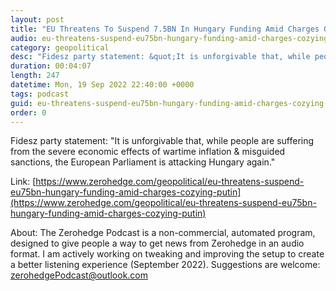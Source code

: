 ```yaml
---
layout: post
title: "EU Threatens To Suspend 7.5BN In Hungary Funding Amid Charges Of 'Cozying Up' To Putin"
audio: eu-threatens-suspend-eu75bn-hungary-funding-amid-charges-cozying-putin-0
category: geopolitical
desc: "Fidesz party statement: &quot;It is unforgivable that, while people are suffering from the severe economic effects of wartime inflation &amp; misguided sanctions, the European Parliament is attacking Hungary again.&quot; "
duration: 00:04:07
length: 247
datetime: Mon, 19 Sep 2022 22:40:00 +0000
tags: podcast
guid: eu-threatens-suspend-eu75bn-hungary-funding-amid-charges-cozying-putin-0
order: 0
---
```

Fidesz party statement: &quot;It is unforgivable that, while people are suffering from the severe economic effects of wartime inflation &amp; misguided sanctions, the European Parliament is attacking Hungary again.&quot; 

Link: [https://www.zerohedge.com/geopolitical/eu-threatens-suspend-eu75bn-hungary-funding-amid-charges-cozying-putin](https://www.zerohedge.com/geopolitical/eu-threatens-suspend-eu75bn-hungary-funding-amid-charges-cozying-putin)

About: The Zerohedge Podcast is a non-commercial, automated program, designed to give people a way to get news from Zerohedge in an audio format.  I am actively working on tweaking and improving the setup to create a better listening experience (September 2022).  Suggestions are welcome: [zerohedgePodcast@outlook.com](mailto:zerohedgePodcast@outlook.com)